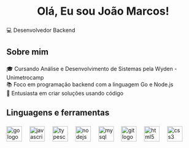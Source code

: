 <h1 align="center">Olá, Eu sou João Marcos!</h1>

###

<p align="left">💻 Desenvolvedor Backend</p>

###

<h2 align="left">Sobre mim</h2>

###

<p align="left">🎓 Cursando Análise e Desenvolvimento de Sistemas pela Wyden - Unimetrocamp<br>📚 Foco em programação backend com a linguagem Go e Node.js<br>🔭 Entusiasta em criar soluções usando código</p>

###

<h2 align="left">Linguagens e ferramentas</h2>

###

<div align="left">
  <img src="https://cdn.simpleicons.org/go/00ADD8" height="40" alt="go logo"  />
  <img width="12" />
  <img src="https://cdn.simpleicons.org/javascript/F7DF1E" height="40" alt="javascript logo"  />
  <img width="12" />
  <img src="https://cdn.simpleicons.org/typescript/3178C6" height="40" alt="typescript logo"  />
  <img width="12" />
  <img src="https://cdn.simpleicons.org/nodedotjs/339933" height="40" alt="nodejs logo"  />
  <img width="12" />
  <img src="https://cdn.simpleicons.org/mysql/4479A1" height="40" alt="mysql logo"  />
  <img width="12" />
  <img src="https://cdn.simpleicons.org/git/F05032" height="40" alt="git logo"  />
  <img width="12" />
  <img src="https://cdn.simpleicons.org/html5/E34F26" height="40" alt="html5 logo"  />
  <img width="12" />
  <img src="https://cdn.simpleicons.org/css3/1572B6" height="40" alt="css3 logo"  />
  <img width="12" />

###
</div>

###
